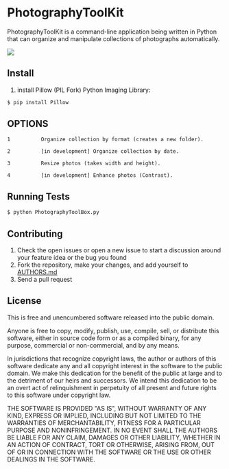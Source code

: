 # PhotographyToolKit



PhotographyToolKit is a command-line application being written in Python that can organize and manipulate collections of photographs automatically.

<img src="https://github.com/devalparikh/PhotographyToolBox/blob/master/DemoPPTB.gif?raw=true">

Install
-------
1) install Pillow (PIL Fork) Python Imaging Library:
```bash
$ pip install Pillow
```

OPTIONS
-------

```
1          Organize collection by format (creates a new folder).

2          [in development] Organize collection by date.

3          Resize photos (takes width and height).

4          [in development] Enhance photos (Contrast).
```


Running Tests
-------------

```bash
$ python PhotographyToolBox.py
```

Contributing
------------

1. Check the open issues or open a new issue to start a discussion around
   your feature idea or the bug you found
2. Fork the repository, make your changes, and add yourself to [AUTHORS.md](AUTHORS.md)
3. Send a pull request

License
-------
This is free and unencumbered software released into the public domain.

Anyone is free to copy, modify, publish, use, compile, sell, or
distribute this software, either in source code form or as a compiled
binary, for any purpose, commercial or non-commercial, and by any
means.

In jurisdictions that recognize copyright laws, the author or authors
of this software dedicate any and all copyright interest in the
software to the public domain. We make this dedication for the benefit
of the public at large and to the detriment of our heirs and
successors. We intend this dedication to be an overt act of
relinquishment in perpetuity of all present and future rights to this
software under copyright law.

THE SOFTWARE IS PROVIDED "AS IS", WITHOUT WARRANTY OF ANY KIND,
EXPRESS OR IMPLIED, INCLUDING BUT NOT LIMITED TO THE WARRANTIES OF
MERCHANTABILITY, FITNESS FOR A PARTICULAR PURPOSE AND NONINFRINGEMENT.
IN NO EVENT SHALL THE AUTHORS BE LIABLE FOR ANY CLAIM, DAMAGES OR
OTHER LIABILITY, WHETHER IN AN ACTION OF CONTRACT, TORT OR OTHERWISE,
ARISING FROM, OUT OF OR IN CONNECTION WITH THE SOFTWARE OR THE USE OR
OTHER DEALINGS IN THE SOFTWARE.
